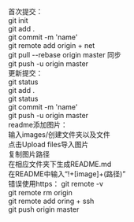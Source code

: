 首次提交：  
  git init  
  git add .  
  git commit -m 'name'  
  git remote add origin + net  
  git pull --rebase origin master  同步  
  git push -u origin master  
更新提交：  
  git status  
  git add .  
  git status  
  git commit -m 'name'  
  git push -u origin master  
readme添加图片：  
  输入images/创建文件夹以及文件  
  点击Upload files导入图片  
  复制图片路径  
  在相应文件夹下生成README.md  
  在README中输入“!+[image]+(路径)”  
错误使用https：
  git remote -v  
  git remote rm origin  
  git remote add oring + ssh  
  git push origin master
